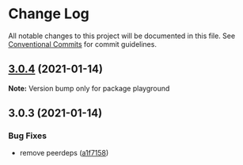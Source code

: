 # Change Log

All notable changes to this project will be documented in this file.
See [Conventional Commits](https://conventionalcommits.org) for commit guidelines.

## [3.0.4](https://github.com/JasKang/vite-plugin-vuedoc/compare/v3.0.3...v3.0.4) (2021-01-14)

**Note:** Version bump only for package playground






## 3.0.3 (2021-01-14)


### Bug Fixes

* remove peerdeps ([a1f7158](https://github.com/JasKang/vite-plugin-vuedoc/commit/a1f7158a634289559007896c0575271455bafeb4))
